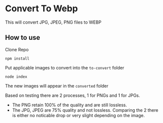 # Convert To Webp

This will convert JPG, JPEG, PNG files to WEBP

## How to use

Clone Repo
```shell
npm install
```

Put applicable images to convert into the `to-convert` folder

```shell
node index
```
The new images will appear in the `converted` folder

Based on testing there are 2 processes, 1 for PNGs and 1 for JPGs.
- The PNG retain 100% of the quality and are still lossless.
- The JPG, JPEG are 75% quality and not lossless.  Comparing the 2 there is either no noticable drop or very slight depending on the image.


